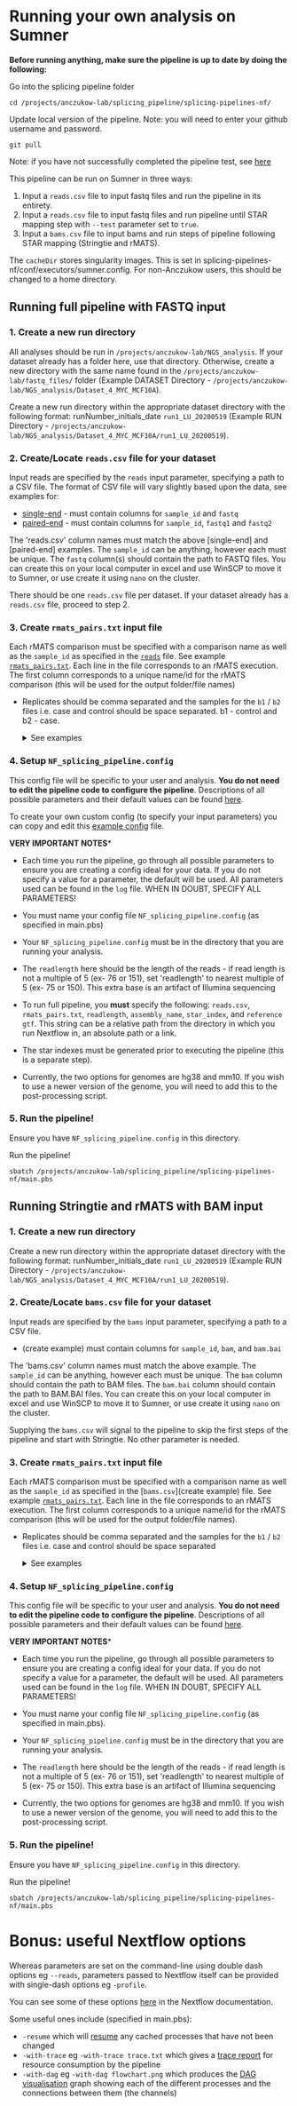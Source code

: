 # Running your own analysis on Sumner

**Before running anything, make sure the pipeline is up to date by doing the following:**

Go into the splicing pipeline folder
```
cd /projects/anczukow-lab/splicing_pipeline/splicing-pipelines-nf/
```

Update local version of the pipeline. Note: you will need to enter your github username and password.
```
git pull
```

Note: if you have not successfully completed the pipeline test, see [here](../README.md##quick-start-on-sumner-jaxs-hpc)

This pipeline can be run on Sumner in three ways:
  1. Input a `reads.csv` file to input fastq files and run the pipeline in its entirety.
  2. Input a `reads.csv` file to input fastq files and run pipeline until STAR mapping step with `--test` parameter set to `true`.
  3. Input a `bams.csv` file to input bams and run steps of pipeline following STAR mapping (Stringtie and rMATS).

The `cacheDir` stores singularity images. This is set in splicing-pipelines-nf/conf/executors/sumner.config. For non-Anczukow users, this should be changed to a home directory.

## Running full pipeline with FASTQ input
### 1. Create a new run directory

All analyses should be run in `/projects/anczukow-lab/NGS_analysis`. If your dataset already has a folder here, use that directory. Otherwise, create a new directory with the same name found in the `/projects/anczukow-lab/fastq_files/` folder (Example DATASET Directory - `/projects/anczukow-lab/NGS_analysis/Dataset_4_MYC_MCF10A`). 

Create a new run directory within the appropriate dataset directory with the following format: runNumber_initials_date `run1_LU_20200519` (Example RUN Directory - `/projects/anczukow-lab/NGS_analysis/Dataset_4_MYC_MCF10A/run1_LU_20200519`).  

### 2. Create/Locate `reads.csv` file for your dataset

Input reads are specified by the `reads` input parameter, specifying a path to a CSV file. The format of CSV file will vary slightly based upon the data, see examples for:

- [single-end](../examples/testdata/single_end/test_reps.csv) - must contain columns for `sample_id` and `fastq`
- [paired-end](../examples/human_test/human_test_reps.csv) - must contain columns for `sample_id`, `fastq1` and `fastq2`

The 'reads.csv' column names must match the above [single-end] and [paired-end] examples. The `sample_id` can be anything, however each must be unique. The `fastq` column(s) should contain the path to FASTQ files. You can create this on your local computer in excel and use WinSCP to move it to Sumner, or use create it using `nano` on the cluster.

There should be one `reads.csv` file per dataset. If your dataset already has a `reads.csv` file, proceed to step 2.


### 3. Create `rmats_pairs.txt` input file

Each rMATS comparison must be specified with a comparison name as well as the `sample_id` as specified in the [`reads`](../examples/testdata/human_test/human_test_reps.csv) file. See example [`rmats_pairs.txt`](../examples/human_test/rmats_pairs.txt). Each line in the file corresponds to an rMATS execution. The first column corresponds to a unique name/id for the rMATS comparison (this will be used for the output folder/file names)

* Replicates should be comma separated and the samples for the `b1` / `b2` files i.e. case and control should be space separated. b1 - control and b2 - case.
    <details>
    <summary>See examples</summary>

    #### Single sample pair:
    ```
    comparison_id[space]sample1[space]sample2
    ```

    #### Multiple sample pairs, no replicates:
    ```
    comparison1_id[space]sample1[space]sample2
    comparison2_id[space]sample3[space]sample4
    ```

    #### Multiple sample pairs, with multiple replicates:
    ```
    comparison1_id[space]sample1replicate1,sample1replicate2,sample1replicate3[space]sample2replicate1,sample2replicate2,sample2replicate3
    comparison2_id[space]sample3replicate1,sample3replicate2,sample3replicate3[space]sample4replicate1,sample4replicate1,sample4replicate1
    ```
    
     #### B1 only, no rMATS comparison (if this is run, set '--statoff' parameter to 'true'):
    ```
    comparison_id[space]sample1,sample2,sample3
    ```
    </details>


### 4. Setup `NF_splicing_pipeline.config`

This config file will be specific to your user and analysis. **You do not need to edit the pipeline code to configure the pipeline**. Descriptions of all possible parameters and their default values can be found [here](usage.md#all-available-parameters). 

To create your own custom config (to specify your input parameters) you can copy and edit this [example config](../conf/examples/MYC_MCF10A_0h_vs_MYC_MCF10A_8h.config) file. 

**VERY IMPORTANT NOTES***

- Each time you run the pipeline, go through all possible parameters to ensure you are creating a config ideal for your data. If you do not specify a value for a parameter, the default will be used. All parameters used can be found in the `log` file. WHEN IN DOUBT, SPECIFY ALL PARAMETERS!

- You must name your config file `NF_splicing_pipeline.config` (as specified in main.pbs)

- Your `NF_splicing_pipeline.config` must be in the directory that you are running your analysis.

- The `readlength` here should be the length of the reads - if read length is not a multiple of 5 (ex- 76 or 151), set 'readlength' to nearest multiple of 5 (ex- 75 or 150). This extra base is an artifact of Illumina sequencing

- To run full pipeline, you **must** specify the following: `reads.csv`, `rmats_pairs.txt`, `readlength`, `assembly_name`, `star_index`, and `reference gtf`. This string can be a relative path from the directory in which you run Nextflow in, an absolute path or a link. 

- The star indexes must be generated prior to executing the pipeline (this is a separate step). 

- Currently, the two options for genomes are hg38 and mm10. If you wish to use a newer version of the genome, you will need to add this to the post-processing script.

### 5. Run the pipeline!

Ensure you have `NF_splicing_pipeline.config` in this directory. 

Run the pipeline! 
```
sbatch /projects/anczukow-lab/splicing_pipeline/splicing-pipelines-nf/main.pbs
```

## Running Stringtie and rMATS with BAM input
### 1. Create a new run directory

Create a new run directory within the appropriate dataset directory with the following format: runNumber_initials_date `run1_LU_20200519` (Example RUN Directory - `/projects/anczukow-lab/NGS_analysis/Dataset_4_MYC_MCF10A/run1_LU_20200519`).  

### 2. Create/Locate `bams.csv` file for your dataset

Input reads are specified by the `bams` input parameter, specifying a path to a CSV file.

- (create example) must contain columns for `sample_id`, `bam`, and `bam.bai`

The 'bams.csv' column names must match the above example. The `sample_id` can be anything, however each must be unique. The `bam` column should contain the path to BAM files. The `bam.bai` column should contain the path to BAM.BAI files. You can create this on your local computer in excel and use WinSCP to move it to Sumner, or use create it using `nano` on the cluster.

Supplying the `bams.csv` will signal to the pipeline to skip the first steps of the pipeline and start with Stringtie. No other parameter is needed.

### 3. Create `rmats_pairs.txt` input file

Each rMATS comparison must be specified with a comparison name as well as the `sample_id` as specified in the [`bams.csv`](create example) file. See example [`rmats_pairs.txt`](../examples/human_test/rmats_pairs.txt). Each line in the file corresponds to an rMATS execution. The first column corresponds to a unique name/id for the rMATS comparison (this will be used for the output folder/file names).

* Replicates should be comma separated and the samples for the `b1` / `b2` files i.e. case and control should be space separated
    <details>
    <summary>See examples</summary>

    #### Single sample pair:
    ```
    comparison_id[space]sample1[space]sample2
    ```

    #### Multiple sample pairs, no replicates:
    ```
    comparison1_id[space]sample1[space]sample2
    comparison2_id[space]sample3[space]sample4
    ```

    #### Multiple sample pairs, with multiple replicates:
    ```
    comparison1_id[space]sample1replicate1,sample1replicate2,sample1replicate3[space]sample2replicate1,sample2replicate2,sample2replicate3
    comparison2_id[space]sample3replicate1,sample3replicate2,sample3replicate3[space]sample4replicate1,sample4replicate1,sample4replicate1
    ```
    
     #### B1 only, no rMATS comparison (if this is run, set '--Statoff' parameter to 'true'):
    ```
    comparison_id[space]sample1,sample2,sample3
    ```
    </details>


### 4. Setup `NF_splicing_pipeline.config`

This config file will be specific to your user and analysis. **You do not need to edit the pipeline code to configure the pipeline**. Descriptions of all possible parameters and their default values can be found [here](usage.md#all-available-parameters). 

**VERY IMPORTANT NOTES***

- Each time you run the pipeline, go through all possible parameters to ensure you are creating a config ideal for your data. If you do not specify a value for a parameter, the default will be used. All parameters used can be found in the `log` file. WHEN IN DOUBT, SPECIFY ALL PARAMETERS!

- You must name your config file `NF_splicing_pipeline.config` (as specified in main.pbs).

- Your `NF_splicing_pipeline.config` must be in the directory that you are running your analysis.

- The `readlength` here should be the length of the reads - if read length is not a multiple of 5 (ex- 76 or 151), set 'readlength' to nearest multiple of 5 (ex- 75 or 150). This extra base is an artifact of Illumina sequencing

- Currently, the two options for genomes are hg38 and mm10. If you wish to use a newer version of the genome, you will need to add this to the post-processing script.

### 5. Run the pipeline!

Ensure you have `NF_splicing_pipeline.config` in this directory. 

Run the pipeline! 
```
sbatch /projects/anczukow-lab/splicing_pipeline/splicing-pipelines-nf/main.pbs
```

# Bonus: useful Nextflow options

Whereas parameters are set on the command-line using double dash options eg `--reads`, parameters passed to Nextflow itself can be provided with single-dash options eg `-profile`.

You can see some of these options [here](https://www.nextflow.io/docs/latest/tracing.html) in the Nextflow documentation.

Some useful ones include (specified in main.pbs):
- `-resume` which will [resume](https://www.nextflow.io/docs/latest/getstarted.html?highlight=resume#modify-and-resume) any cached processes that have not been changed
- `-with-trace` eg `-with-trace trace.txt` which gives a [trace report](https://www.nextflow.io/docs/latest/tracing.html?highlight=dag#trace-report) for resource consumption by the pipeline
- `-with-dag` eg `-with-dag flowchart.png` which produces the [DAG visualisation](https://www.nextflow.io/docs/latest/tracing.html?highlight=dag#dag-visualisation) graph showing each of the different processes and the connections between them (the channels)
